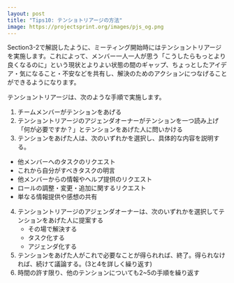 ```yaml
---
layout: post
title: "Tips10: テンショトリアージの方法"
image: https://projectsprint.org/images/pjs_og.png
---
```


Section3-2で解説したように、ミーティング開始時にはテンショントリアージを実施します。これによって、メンバー一人一人が思う「こうしたらもっとより良くなるのに」という現状とよりよい状態の間のギャップ、ちょっとしたアイデア・気になること・不安などを共有し、解決のためのアクションにつなげることができるようになります。

テンショントリアージは、次のような手順で実施します。

1. チームメンバーがテンションをあげる
2. テンショントリアージのアジェンダオーナーがテンションを一つ読み上げ「何が必要ですか？」とテンションをあげた人に問いかける
3. テンションをあげた人は、次のいずれかを選択し、具体的な内容を説明する。
  - 他メンバーへのタスクのリクエスト
  - これから自分がすべきタスクの明言
  - 他メンバーからの情報やヘルプ提供のリクエスト
  - ロールの調整・変更・追加に関するリクエスト
  - 単なる情報提供や感想の共有
4. テンショントリアージのアジェンダオーナーは、次のいずれかを選択してテンションをあげた人に提案する
   - その場で解決する
   - タスク化する
   - アジェンダ化する
5. テンションをあげた人がこれで必要なことが得られれば、終了。得られなければ、続けて議論する。(3と4を詳しく繰り返す)
6. 時間の許す限り、他のテンションについても2~5の手順を繰り返す
